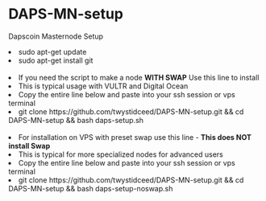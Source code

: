 # DAPS-MN-setup
 Dapscoin Masternode Setup
<br>
<li>sudo apt-get update
<li>sudo apt-get install git
<br><br>
<li> If you need the script to make a node <b> WITH SWAP</b> Use this line to install
<li> This is typical usage with VULTR and Digital Ocean 
<li>Copy the entire line below and paste into your ssh session or vps terminal
<li>git clone https://github.com/twystidceed/DAPS-MN-setup.git && cd DAPS-MN-setup && bash daps-setup.sh
<br><br>
<li> For installation on VPS with preset swap use this line - <b>This does NOT install Swap</b> 
<li> This is typical for more specialized nodes for advanced users
<li>Copy the entire line below and paste into your ssh session or vps terminal
<li>git clone https://github.com/twystidceed/DAPS-MN-setup.git && cd DAPS-MN-setup && bash daps-setup-noswap.sh
<br><br>
